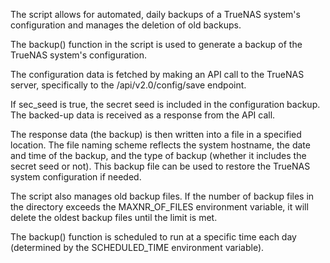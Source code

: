 The script allows for automated, daily backups of a TrueNAS system's configuration and manages the deletion of old backups.


The backup() function in the script is used to generate a backup of the TrueNAS system's configuration.

The configuration data is fetched by making an API call to the TrueNAS server, specifically to the /api/v2.0/config/save endpoint.

If sec_seed is true, the secret seed is included in the configuration backup. The backed-up data is received as a response from the API call.

The response data (the backup) is then written into a file in a specified location. The file naming scheme reflects the system hostname, the date and time of the backup, and the type of backup (whether it includes the secret seed or not). This backup file can be used to restore the TrueNAS system configuration if needed.

The script also manages old backup files. If the number of backup files in the directory exceeds the MAXNR_OF_FILES environment variable, it will delete the oldest backup files until the limit is met.

The backup() function is scheduled to run at a specific time each day (determined by the SCHEDULED_TIME environment variable).